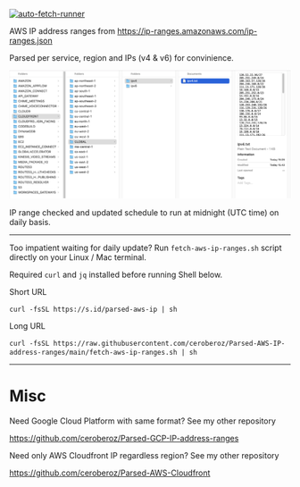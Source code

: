[![auto-fetch-runner](https://github.com/ceroberoz/Parsed-AWS-IP-address-ranges/actions/workflows/main.yml/badge.svg?branch=main)](https://github.com/ceroberoz/Parsed-AWS-IP-address-ranges/actions/workflows/main.yml)

AWS IP address ranges from https://ip-ranges.amazonaws.com/ip-ranges.json

Parsed per service, region and IPs (v4 & v6) for convinience.

![alt text](https://github.com/ceroberoz/Parsed-AWS-IP-address-ranges/blob/main/sample-output.png?raw=true)

IP range checked and updated schedule to run at midnight (UTC time) on daily basis.

---

Too impatient waiting for daily update? Run `fetch-aws-ip-ranges.sh` script directly on your Linux / Mac terminal.

Required `curl` and `jq` installed before running Shell below.

Short URL
```
curl -fsSL https://s.id/parsed-aws-ip | sh
```

Long URL

```   
curl -fsSL https://raw.githubusercontent.com/ceroberoz/Parsed-AWS-IP-address-ranges/main/fetch-aws-ip-ranges.sh | sh
```

---

# Misc

Need Google Cloud Platform with same format? See my other repository

https://github.com/ceroberoz/Parsed-GCP-IP-address-ranges



Need only AWS Cloudfront IP regardless region? See my other repository

https://github.com/ceroberoz/Parsed-AWS-Cloudfront
